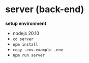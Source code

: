 # server (back-end)
 **setup environment**
- nodejs 20.10 
- `cd server` 
- `npm install`
- `copy .env.example .env`
- `npm run server`
